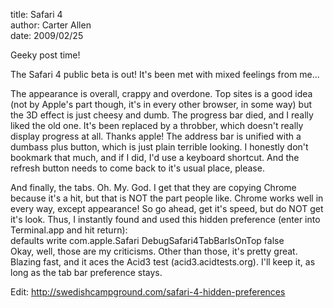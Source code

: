 title: Safari 4  
author: Carter Allen  
date: 2009/02/25  

Geeky post time!  

The Safari 4 public beta is out! It's been met with mixed feelings from me...  

The appearance is overall, crappy and overdone. Top sites is a good idea (not by Apple's part though, it's in every other browser, in some way) but the 3D effect is just cheesy and dumb. The progress bar died, and I really liked the old one. It's been replaced by a throbber, which doesn't really display progress at all. Thanks apple! The address bar is unified with a dumbass plus button, which is just plain terrible looking. I honestly don't bookmark that much, and if I did, I'd use a keyboard shortcut. And the refresh button needs to come back to it's usual place, please.  

And finally, the tabs. Oh. My. God. I get that they are copying Chrome because it's a hit, but that is NOT the part people like. Chrome works well in every way, except appearance! So go ahead, get it's speed, but do NOT get it's look. Thus, I instantly found and used this hidden preference (enter into Terminal.app and hit return):  
    defaults write com.apple.Safari DebugSafari4TabBarIsOnTop false  
Okay, well, those are my criticisms. Other than those, it's pretty great. Blazing fast, and it aces the Acid3 test (acid3.acidtests.org). I'll keep it, as long as the tab bar preference stays.  

Edit:  http://swedishcampground.com/safari-4-hidden-preferences